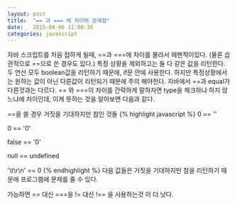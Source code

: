 ```yaml
---
layout: post
title:  "== 과 === 에 차이와 문제점"
date:   2015-04-06 11:00:36
categories: javascript
---
```

자바 스크립트를 처음 접하게 될때, ==과 ===에 차이를 몰라서 헤멘적이있다.
(물론 습관적으로 ==으로 쓴 경우도 있다.)
특정 상황을 제외하고는 둘 다 같은 값을 리턴한다.
두 연산 모두 boolean값을 리턴하기 때문에, if문 안에 사용한다.
하지만 특정상황에서는 원하는 값이 아닌 다른값이 리턴되기 때문에 주의 해야한다.
자바에서 ==과 equal가 다른것과는 다르다.
== 와 ===이 차이를 간략하게 말하자면 type을 체크하냐 하지 않느냐에 차이인데,
이게 뜻하는 것을 알아보면 다음과 같다.


==을 쓸 경우 거짓을 기대하지만 참인 것들
{% highlight javascript %}
0 == ''

0 == '0'

false == '0'

null == undefined 

'\t\r\n' == 0 
{% endhighlight %}
다음 값들은 거짓을 기대하지만 참을 리턴하기 때문에 프로그램에 문제를 줄 수 있다.

가능하면 == 대신 ===을 != 대신 !== 을 사용하는것 이 더 낫다.
